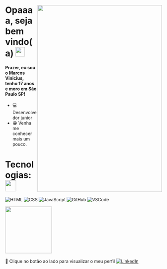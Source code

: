<img style="margin-top: 40px;" align="right" width="400px" height="600px" src="https://i.pinimg.com/originals/35/98/8b/35988bf09ce2be958e36f4bc8f4575d1.gif">

# Opaaaa, seja bem vindo(a) <img src="https://camo.githubusercontent.com/9ff917a34baf78e3fdbaf8370cf42e756041270610f0466dc9af2c0d9184db7a/68747470733a2f2f6d656469612e67697068792e636f6d2f6d656469612f66396a514c614b4a4a6c36644c30416d6d5a2f67697068792e676966" width="30px">

#### Prazer, eu sou o Marcos Vinicius, tenho 17 anos e moro em São Paulo SP!  

- 💻 Desenvolvedor junior
- 😁 Venha me conhecer mais um pouco.

# Tecnologias: <img src="https://camo.githubusercontent.com/4657f5b18f9359e8eea422d92b512a9bcdda21ed17727b7a935bdff6137b2270/68747470733a2f2f6d656469612e67697068792e636f6d2f6d656469612f66765432757a6b7a7353576d6d6b766c35672f67697068792e676966" width="35px">

![HTML](https://camo.githubusercontent.com/0c3a16a22ae058cfe38a06dc9ea16404cf006409262f547c9ccfa3ec8b30f71e/68747470733a2f2f696d672e736869656c64732e696f2f62616467652f2d48544d4c352d4533344632363f7374796c653d666c61742d737175617265266c6f676f3d68746d6c35266c6f676f436f6c6f723d7768697465)
![CSS](https://camo.githubusercontent.com/2435c2a64789b8a71c701a1a593b4a6e6869789bfb0626e515dc2a6b6dffa6c5/68747470733a2f2f696d672e736869656c64732e696f2f62616467652f2d435353332d3135373242363f7374796c653d666c61742d737175617265266c6f676f3d63737333)
![JavaScript](https://camo.githubusercontent.com/cf1a0ef083a2372d7f66b4691d5d25bfd8c098f42871e8da90edb1f32ed187c4/68747470733a2f2f696d672e736869656c64732e696f2f62616467652f2d4a6176615363726970742d626c61636b3f7374796c653d666c61742d737175617265266c6f676f3d6a617661736372697074)
![GitHub](https://camo.githubusercontent.com/85dc47a56a4e73ae7b6e64b3b4416785497e74219ae179ae8faaaca10d5a78d9/68747470733a2f2f696d672e736869656c64732e696f2f62616467652f2d4769744875622d3138313731373f7374796c653d666c61742d737175617265266c6f676f3d676974687562)
![VSCode](https://camo.githubusercontent.com/639d2f4c43a01e8f0382589b9e2dae1d20161b6ec0bc9a40dcd99917f1b2286d/68747470733a2f2f696d672e736869656c64732e696f2f62616467652f2d5653436f64652d3030374143433f7374796c653d666c61742d737175617265266c6f676f3d76697375616c2d73747564696f2d636f6465266c6f676f436f6c6f723d7768697465)

<div align="left">
<img height="150em" src="https://github-readme-stats.vercel.app/api/top-langs/?username=viniciusvinny233&exclude_repo=KNN-Image-Classification&show_icons=true&hide_border=true&layout=compact&langs_count=8&theme=tokyonight"/>	
<br>	
<br>	
🔗 Clique no botão ao lado para visualizar o meu perfil <a href="https://www.linkedin.com/in/marcos-vinicius-240436144/"><img src="https://img.shields.io/badge/LinkedIn-%230077B5.svg?&style=flat-square&logo=linkedin&logoColor=white" alt="LinkedIn"> </a>


